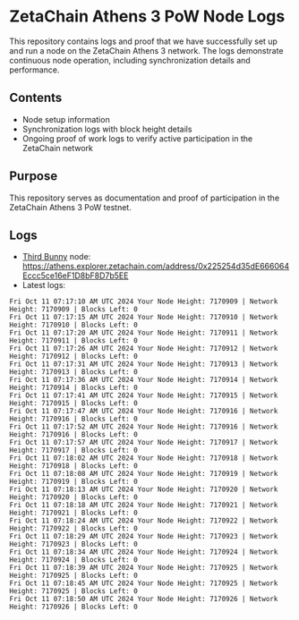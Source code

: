 # ZetaChain Athens 3 PoW Node Logs
This repository contains logs and proof that we have successfully set up and run a node on the ZetaChain Athens 3 network. The logs demonstrate continuous node operation, including synchronization details and performance.

## Contents
- Node setup information
- Synchronization logs with block height details
- Ongoing proof of work logs to verify active participation in the ZetaChain network

## Purpose
This repository serves as documentation and proof of participation in the ZetaChain Athens 3 PoW testnet.

## Logs

- [Third Bunny](https://thirdbunny.xyz/) node: https://athens.explorer.zetachain.com/address/0x225254d35dE666064Eccc5ce16eF1D8bF8D7b5EE
- Latest logs:
```
Fri Oct 11 07:17:10 AM UTC 2024 Your Node Height: 7170909 | Network Height: 7170909 | Blocks Left: 0
Fri Oct 11 07:17:15 AM UTC 2024 Your Node Height: 7170910 | Network Height: 7170910 | Blocks Left: 0
Fri Oct 11 07:17:20 AM UTC 2024 Your Node Height: 7170911 | Network Height: 7170911 | Blocks Left: 0
Fri Oct 11 07:17:26 AM UTC 2024 Your Node Height: 7170912 | Network Height: 7170912 | Blocks Left: 0
Fri Oct 11 07:17:31 AM UTC 2024 Your Node Height: 7170913 | Network Height: 7170913 | Blocks Left: 0
Fri Oct 11 07:17:36 AM UTC 2024 Your Node Height: 7170914 | Network Height: 7170914 | Blocks Left: 0
Fri Oct 11 07:17:41 AM UTC 2024 Your Node Height: 7170915 | Network Height: 7170915 | Blocks Left: 0
Fri Oct 11 07:17:47 AM UTC 2024 Your Node Height: 7170916 | Network Height: 7170916 | Blocks Left: 0
Fri Oct 11 07:17:52 AM UTC 2024 Your Node Height: 7170916 | Network Height: 7170916 | Blocks Left: 0
Fri Oct 11 07:17:57 AM UTC 2024 Your Node Height: 7170917 | Network Height: 7170917 | Blocks Left: 0
Fri Oct 11 07:18:02 AM UTC 2024 Your Node Height: 7170918 | Network Height: 7170918 | Blocks Left: 0
Fri Oct 11 07:18:08 AM UTC 2024 Your Node Height: 7170919 | Network Height: 7170919 | Blocks Left: 0
Fri Oct 11 07:18:13 AM UTC 2024 Your Node Height: 7170920 | Network Height: 7170920 | Blocks Left: 0
Fri Oct 11 07:18:18 AM UTC 2024 Your Node Height: 7170921 | Network Height: 7170921 | Blocks Left: 0
Fri Oct 11 07:18:24 AM UTC 2024 Your Node Height: 7170922 | Network Height: 7170922 | Blocks Left: 0
Fri Oct 11 07:18:29 AM UTC 2024 Your Node Height: 7170923 | Network Height: 7170923 | Blocks Left: 0
Fri Oct 11 07:18:34 AM UTC 2024 Your Node Height: 7170924 | Network Height: 7170924 | Blocks Left: 0
Fri Oct 11 07:18:39 AM UTC 2024 Your Node Height: 7170925 | Network Height: 7170925 | Blocks Left: 0
Fri Oct 11 07:18:45 AM UTC 2024 Your Node Height: 7170925 | Network Height: 7170925 | Blocks Left: 0
Fri Oct 11 07:18:50 AM UTC 2024 Your Node Height: 7170926 | Network Height: 7170926 | Blocks Left: 0
```

